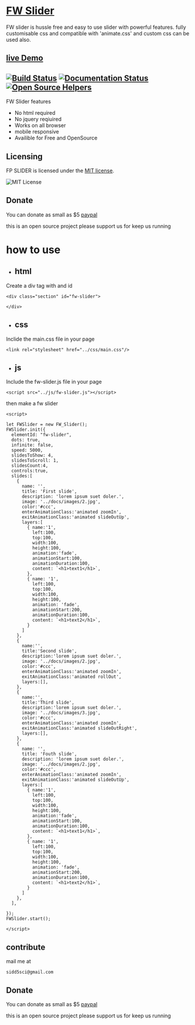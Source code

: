 # [FW Slider](https://sidd5sci.github.io/fw_slider/)

FW slider is hussle free and easy to use slider with powerful features. fully customisable css and compatible with 'animate.css' and custom css can be used also.

## [live Demo](https://sidd5sci.github.io/fw_slider/docs/index.html)

 [![Build Status](https://travis-ci.org/tommyod/KDEpy.svg?branch=master)](https://travis-ci.org/tommyod/KDEpy) [![Documentation Status](https://readthedocs.org/projects/kdepy/badge/?version=latest)](http://kdepy.readthedocs.io/en/latest/?badge=latest) 
  [![Open Source Helpers](https://www.codetriage.com/sidd5sci/fw_slider/badges/users.svg)](https://www.codetriage.com/sidd5sci/fw_slider)
---------
FW Slider features 

  - No html required
  - No jquery reqiuired
  - Works on all browser
  - mobile responsive
  - Availible for Free and OpenSource

  
## Licensing

FP SLIDER is licensed under the [MIT license](LICENSE).

![MIT License](https://danielmiessler.com/images/mitlicense.png)

## Donate 
You can donate as small as $5 
[paypal](https://paypal.me/learnkevin) 

this is an open source project please support us for keep us running 

# how to use
- ## html 

Create a div tag with and id 
```
<div class="section" id="fw-slider">
        
</div>
```
- ## css

Inclide the main.css file in your page
```
<link rel="stylesheet" href="../css/main.css"/>
```
- ## js 

Include the fw-slider.js file in your page 
```
<script src="../js/fw-slider.js"></script>
```

then make a fw slider 
```
<script>

let FWSlider = new FW_Slider();
FWSlider.init({
  elementId: "fw-slider",
  dots: true,
  infinite: false,
  speed: 5000,
  slidesToShow: 4,
  slidesToScroll: 1,
  slidesCount:4,
  controls:true,
  slides:[
    { 
      name: '',
      title: 'First slide',
      description: 'lorem ipsum suet doler.',
      image: '../docs/images/2.jpg',
      color:'#ccc',
      enterAnimationClass:'animated zoomIn',
      exitAnimationClass:'animated slideOutUp',
      layers:[
        { name:'1',
          left:100,
          top:100,
          width:100,
          height:100,
          animation:'fade',
          animationStart:100,
          animationDuration:100,
          content: `<h1>text1</h1>`,
        },
        { name: '1',
          left:100,
          top:100,
          width:100,
          height:100,
          animation: 'fade',
          animationStart:200,
          animationDuration:100,  
          content: `<h1>text2</h1>`,
        }
      ]
    },
    { 
      name:'',
      title:'Second slide',
      description:'lorem ipsum suet doler.',
      image: '../docs/images/2.jpg',
      color:'#ccc',
      enterAnimationClass:'animated zoomIn',
      exitAnimationClass:'animated rollOut',
      layers:[],
    },
    { 
      name:'',
      title:'Third slide',
      description:'lorem ipsum suet doler.',
      image: '../docs/images/3.jpg',
      color:'#ccc',
      enterAnimationClass:'animated zoomIn',
      exitAnimationClass:'animated slideOutRight',
      layers:[],
    },
    { 
      name: '',
      title: 'Fouth slide',
      description: 'lorem ipsum suet doler.',
      image: '../docs/images/2.jpg',
      color:'#ccc',
      enterAnimationClass:'animated zoomIn',
      exitAnimationClass:'animated slideOutUp',
      layers:[
        { name:'1',
          left:100,
          top:100,
          width:100,
          height:100,
          animation:'fade',
          animationStart:100,
          animationDuration:100,
          content: `<h1>text1</h1>`,
        },
        { name: '1',
          left:100,
          top:100,
          width:100,
          height:100,
          animation: 'fade',
          animationStart:200,
          animationDuration:100,  
          content: `<h1>text2</h1>`,
        }
      ]
    },
  ],
  
});
FWSlider.start();

</script>
```


## contribute
mail me at 
```
sidd5sci@gmail.com
```
## Donate 
You can donate as small as $5 
[paypal](https://paypal.me/learnkevin) 

this is an open source project please support us for keep us running 